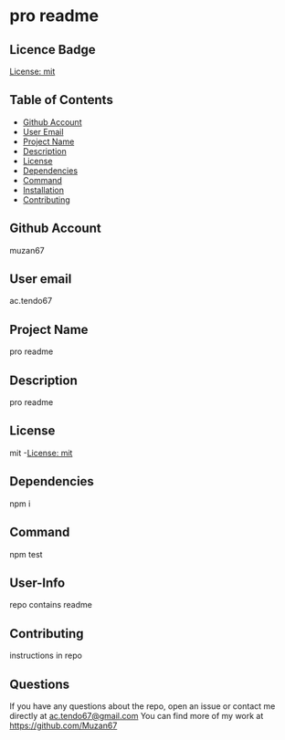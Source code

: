 
# pro readme

## Licence Badge
[License: mit](https://img.shields.io/badge/License-MIT-yellow.svg)

## Table of Contents

- [Github Account](#GithubAccount)
- [User Email](#UserEmail)
- [Project Name](#ProjectName)
- [Description](#Description)
- [License](#License)
- [Dependencies](#Dependencies)
- [Command](#Command)
- [Installation](#Installation)
- [Contributing](#Contributing)
   
## Github Account
muzan67

## User email
ac.tendo67
        
## Project Name
pro readme

## Description
pro readme

## License
mit
-[License: mit](https://img.shields.io/badge/License-MIT-yellow.svg)

## Dependencies
npm i

## Command
npm test

## User-Info
repo contains readme

## Contributing
instructions in repo

## Questions
 If you have any questions about the repo, open an issue or contact me directly at ac.tendo67@gmail.com You can find more of my work at https://github.com/Muzan67
